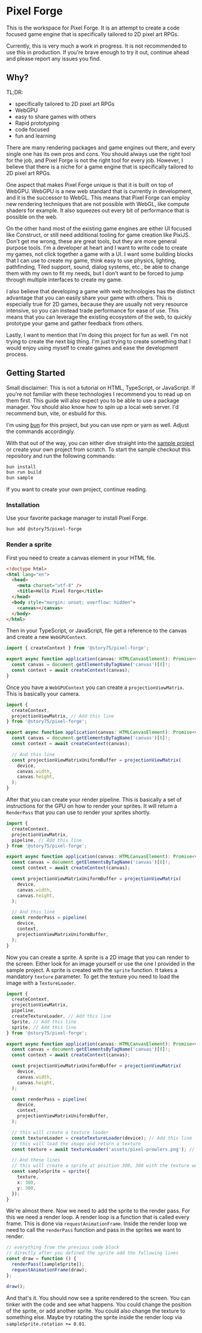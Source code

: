 # Pixel Forge

This is the workspace for Pixel Forge. It is an attempt to create a code focused game engine that is
specifically tailored to 2D pixel art RPGs.

Currently, this is very much a work in progress. It is not recommended to use this in production.
If you're brave enough to try it out, continue ahead and please report any issues you find.

## Why?

TL;DR:

- specifically tailored to 2D pixel art RPGs
- WebGPU
- easy to share games with others
- Rapid prototyping
- code focused
- fun and learning

There are many rendering packages and game engines out there, and every single one has its own pros and cons.
You should always use the right tool for the job, and Pixel Forge is not the right tool for every job.
However, I believe that there is a niche for a game engine that is specifically tailored to 2D pixel art RPGs.

One aspect that makes Pixel Forge unique is that it is built on top of WebGPU. WebGPU is a new web standard that is
currently in development, and it is the successor to WebGL. This means that Pixel Forge can employ new rendering techniques
that are not possible with WebGL, like compute shaders for example. It also squeezes out every bit of performance that is possible on the web.

On the other hand most of the existing game engines are either UI focused like Construct, or still need additional
tooling for game creation like PixiJS. Don't get me wrong, these are great tools, but they are more general purpose tools.
I'm a developer at heart and I want to write code to create my games, not click together a game with a UI.
I want some building blocks that I can use to create my game, think easy to use physics, lighting, pathfinding, Tiled support,
sound, dialog systems, etc., be able to change them with my own to fit my needs,
but I don't want to be forced to jump through multiple interfaces to create my game.

I also believe that developing a game with web technologies has the distinct advantage that you can easily share your
game with others. This is especially true for 2D games, because they are usually not very resource intensive, so you can
instead trade performance for ease of use. This means that you can leverage the existing ecosystem of the web,
to quickly prototype your game and gather feedback from others.

Lastly, I want to mention that I'm doing this project for fun as well. I'm not trying to create the next big thing.
I'm just trying to create something that I would enjoy using myself to create games and ease the development process.

## Getting Started

Small disclaimer: This is not a tutorial on HTML, TypeScript, or JavaScript. If you're not familiar with these technologies
I recommend you to read up on them first. This guide will also expect you to be able to use a package manager.
You should also know how to spin up a local web server. I'd recommend bun, vite, or esbuild for this.

I'm using [bun](https://bun.sh/) for this project, but you can use npm or yarn as well. Adjust the commands accordingly.

With that out of the way, you can either dive straight into the [sample project](packages%2Fsample) or create your own
project from scratch.
To start the sample checkout this repository and run the following commands:

```bash
bun install
bun run build
bun sample
```

If you want to create your own project, continue reading.

### Installation

Use your favorite package manager to install Pixel Forge.

```bash
bun add @story75/pixel-forge
```

### Render a sprite

First you need to create a canvas element in your HTML file.

```html
<!doctype html>
<html lang="en">
  <head>
    <meta charset="utf-8" />
    <title>Hello Pixel Forge</title>
  </head>
  <body style="margin: unset; overflow: hidden">
    <canvas></canvas>
  </body>
</html>
```

Then in your TypeScript, or JavaScript, file get a reference to the canvas and create a new `WebGPUContext`.

```ts
import { createContext } from '@story75/pixel-forge';

export async function application(canvas: HTMLCanvasElement): Promise<void> {
  const canvas = document.getElementsByTagName('canvas')[0]!;
  const context = await createContext(canvas);
}
```

Once you have a `WebGPUContext` you can create a `projectionViewMatrix`. This is basically your camera.

```ts
import {
  createContext,
  projectionViewMatrix, // Add this line
} from '@story75/pixel-forge';

export async function application(canvas: HTMLCanvasElement): Promise<void> {
  const canvas = document.getElementsByTagName('canvas')[0]!;
  const context = await createContext(canvas);

  // And this line
  const projectionViewMatrixUniformBuffer = projectionViewMatrix(
    device,
    canvas.width,
    canvas.height,
  );
}
```

After that you can create your render pipeline. This is basically a set of instructions for the GPU on how to render
your sprites. It will return a `RenderPass` that you can use to render your sprites shortly.

```ts
import {
  createContext,
  projectionViewMatrix,
  pipeline, // Add this line
} from '@story75/pixel-forge';

export async function application(canvas: HTMLCanvasElement): Promise<void> {
  const canvas = document.getElementsByTagName('canvas')[0]!;
  const context = await createContext(canvas);

  const projectionViewMatrixUniformBuffer = projectionViewMatrix(
    device,
    canvas.width,
    canvas.height,
  );

  // And this line
  const renderPass = pipeline(
    device,
    context,
    projectionViewMatrixUniformBuffer,
  );
}
```

Now you can create a sprite. A sprite is a 2D image that you can render to the screen. Either look for an image yourself or use the one I provided in the sample project.
A sprite is created with the `sprite` function. It takes a mandatory `texture` parameter. To get the texture you need to load the image with a `TextureLoader`.

```ts
import {
  createContext,
  projectionViewMatrix,
  pipeline,
  createTextureLoader, // Add this line
  Sprite, // Add this line
  sprite, // Add this line
} from '@story75/pixel-forge';

export async function application(canvas: HTMLCanvasElement): Promise<void> {
  const canvas = document.getElementsByTagName('canvas')[0]!;
  const context = await createContext(canvas);

  const projectionViewMatrixUniformBuffer = projectionViewMatrix(
    device,
    canvas.width,
    canvas.height,
  );

  const renderPass = pipeline(
    device,
    context,
    projectionViewMatrixUniformBuffer,
  );

  // this will create a texture loader
  const textureLoader = createTextureLoader(device); // Add this line
  // this will load the image and return a texture
  const texture = await textureLoader('assets/pixel-prowlers.png'); // Add this line

  // And these lines
  // this will create a sprite at position 300, 300 with the texture we just loaded
  const sampleSprite = sprite({
    texture,
    x: 300,
    y: 300,
  });
}
```

We're almost there. Now we need to add the sprite to the render pass. For this we need a render loop. A render loop is a function that is called every frame.
This is done via `requestAnimationFrame`. Inside the render loop we need to call the `renderPass` function and pass in the sprites we want to render.

```ts
// everything from the previous code block
// directly after you defined the sprite add the following lines
const draw = function () {
  renderPass([sampleSprite]);
  requestAnimationFrame(draw);
};

draw();
```

And that's it. You should now see a sprite rendered to the screen. You can tinker with the code and see what happens.
You could change the position of the sprite, or add another sprite. You could also change the texture to something else.
Maybe try rotating the sprite inside the render loop via `sampleSprite.rotation += 0.01`.
